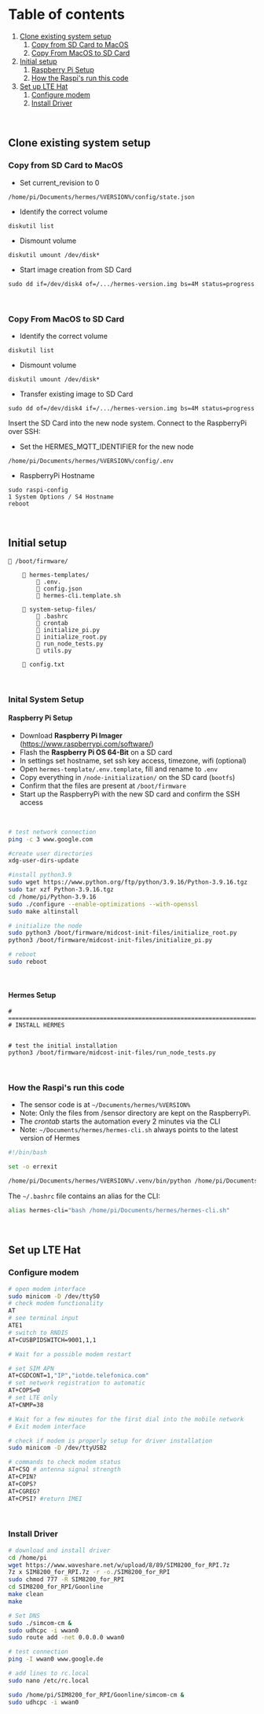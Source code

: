# Table of contents
1. [Clone existing system setup](#paragraph1)
   1. [Copy from SD Card to MacOS](#subparagraph1)
   2. [Copy From MacOS to SD Card](#subparagraph2)
2. [Initial setup](#paragraph2)
   1. [Raspberry Pi Setup](#subparagraph2)
   2. [How the Raspi's run this code](#subparagraph2)
3. [Set up LTE Hat](#paragraph3)
   1. [Configure modem](#subparagraph5)
   2. [Install Driver](#subparagraph6)

<br/>

## Clone existing system setup <a name="paragraph1"></a>


### Copy from SD Card to MacOS <a name="subparagraph1"></a>

- Set current_revision to 0
```
/home/pi/Documents/hermes/%VERSION%/config/state.json 
```

- Identify the correct volume
```
diskutil list
```

- Dismount volume
```
diskutil umount /dev/disk*
```

- Start image creation from SD Card
```
sudo dd if=/dev/disk4 of=/.../hermes-version.img bs=4M status=progress
```

<br/>

### Copy From MacOS to SD Card <a name="subparagraph2"></a>

- Identify the correct volume
```
diskutil list
```

- Dismount volume
```
diskutil umount /dev/disk*
```

- Transfer existing image to SD Card
```
sudo dd of=/dev/disk4 if=/.../hermes-version.img bs=4M status=progress
```

Insert the SD Card into the new node system. Connect to the RaspberryPi over SSH:

- Set the HERMES_MQTT_IDENTIFIER for the new node
```
/home/pi/Documents/hermes/%VERSION%/config/.env 
```

- RaspberryPi Hostname
  
```
sudo raspi-config
1 System Options / S4 Hostname
reboot
```

<br/>

## Initial setup <a name="paragraph2"></a>

```
📁 /boot/firmware/

    📁 hermes-templates/
        📄 .env.
        📄 config.json
        📄 hermes-cli.template.sh

    📁 system-setup-files/
        📄 .bashrc
        📄 crontab
        📄 initialize_pi.py
        📄 initialize_root.py
        📄 run_node_tests.py
        📄 utils.py

    📄 config.txt
```

<br/>

### Inital System Setup <a name="subparagraph3"></a>


#### Raspberry Pi Setup
- Download **Raspberry Pi Imager** (https://www.raspberrypi.com/software/) 
- Flash the **Raspberry Pi OS 64-Bit** on a SD card
- In settings set hostname, set ssh key access, timezone, wifi (optional)
- Open `hermes-template/.env.template`, fill and rename to `.env` 
- Copy everything in `/node-initialization/` on the SD card (`bootfs`) 
- Confirm that the files are present at `/boot/firmware`
- Start up the RaspberryPi with the new SD card and confirm the SSH access

<br/>

```bash
# test network connection
ping -c 3 www.google.com

#create user directories
xdg-user-dirs-update

#install python3.9
sudo wget https://www.python.org/ftp/python/3.9.16/Python-3.9.16.tgz
sudo tar xzf Python-3.9.16.tgz
cd /home/pi/Python-3.9.16
sudo ./configure --enable-optimizations --with-openssl
sudo make altinstall

# initialize the node
sudo python3 /boot/firmware/midcost-init-files/initialize_root.py
python3 /boot/firmware/midcost-init-files/initialize_pi.py

# reboot
sudo reboot
```

<br/>

#### Hermes Setup


```
# =============================================================================
# INSTALL HERMES


# test the initial installation
python3 /boot/firmware/midcost-init-files/run_node_tests.py
```


<br/>

### How the Raspi's run this code <a name="subparagraph4"></a>

- The sensor code is at `~/Documents/hermes/%VERSION%` 
- Note: Only the files from /sensor directory are kept on the RaspberryPi.
- The _crontab_ starts the automation every 2 minutes via the CLI
- Note: `~/Documents/hermes/hermes-cli.sh` always points to the latest version of Hermes

```bash
#!/bin/bash

set -o errexit

/home/pi/Documents/hermes/%VERSION%/.venv/bin/python /home/pi/Documents/hermes/%VERSION%/cli/main.py $*
```

The `~/.bashrc` file contains an alias for the CLI:

```bash
alias hermes-cli="bash /home/pi/Documents/hermes/hermes-cli.sh"
```

<br/>

## Set up LTE Hat <a name="paragraph3"></a>

### Configure modem <a name="subparagraph5"></a>

```bash
# open modem interface
sudo minicom -D /dev/ttyS0
# check modem functionality
AT 
# see terminal input
ATE1 
# switch to RNDIS
AT+CUSBPIDSWITCH=9001,1,1

# Wait for a possible modem restart

# set SIM APN
AT+CGDCONT=1,"IP","iotde.telefonica.com"
# set network registration to automatic
AT+COPS=0
# set LTE only
AT+CNMP=38

# Wait for a few minutes for the first dial into the mobile network
# Exit modem interface
```

```bash
# check if modem is properly setup for driver installation
sudo minicom -D /dev/ttyUSB2

# commands to check modem status
AT+CSQ # antenna signal strength
AT+CPIN?
AT+COPS? 
AT+CGREG?  
AT+CPSI? #return IMEI
```

<br/>

### Install Driver <a name="subparagraph6"></a>

```bash
# download and install driver
cd /home/pi
wget https://www.waveshare.net/w/upload/8/89/SIM8200_for_RPI.7z
7z x SIM8200_for_RPI.7z -r -o./SIM8200_for_RPI
sudo chmod 777 -R SIM8200_for_RPI
cd SIM8200_for_RPI/Goonline
make clean
make

# Set DNS
sudo ./simcom-cm &
sudo udhcpc -i wwan0
sudo route add -net 0.0.0.0 wwan0

# test connection
ping -I wwan0 www.google.de

# add lines to rc.local
sudo nano /etc/rc.local
```

```bash
sudo /home/pi/SIM8200_for_RPI/Goonline/simcom-cm &
sudo udhcpc -i wwan0
```

<br/>




